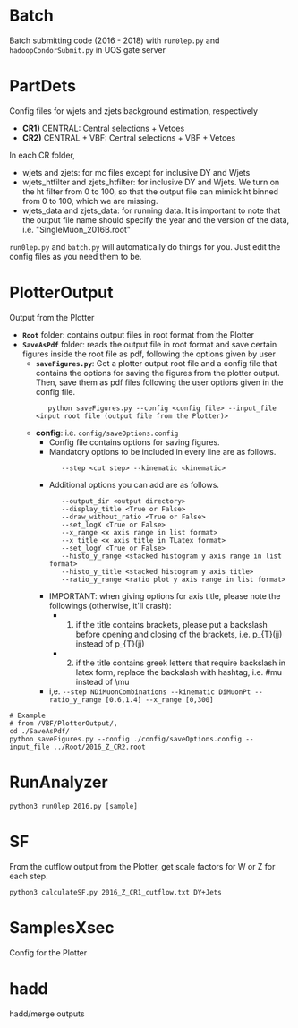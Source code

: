 # Batch
Batch submitting code (2016 - 2018) with `run0lep.py` and `hadoopCondorSubmit.py` in UOS gate server

# PartDets
Config files for wjets and zjets background estimation, respectively
- **CR1)** CENTRAL: Central selections + Vetoes
- **CR2)** CENTRAL + VBF: Central selections + VBF + Vetoes

In each CR folder,

- wjets and zjets: for mc files except for inclusive DY and Wjets
- wjets_htfilter and zjets_htfilter: for inclusive DY and Wjets. We turn on the ht filter from 0 to 100, so that the output file can mimick ht binned from 0 to 100, which we are missing.
- wjets_data and zjets_data: for running data. It is important to note that the output file name should specify the year and the version of the data, i.e. "SingleMuon_2016B.root" 

`run0lep.py` and `batch.py` will automatically do things for you. Just edit the config files as you need them to be.

# PlotterOutput
Output from the Plotter

- **`Root`** folder: contains output files in root format from the Plotter
- **`SaveAsPdf`** folder: reads the output file in root format and save certain figures inside the root file as pdf, following the options given by user
  - **`saveFigures.py`**: Get a plotter output root file and a config file that contains the options for saving the figures from the plotter output. Then, save them as pdf files following the user options given in the config file. 
      ```
         python saveFigures.py --config <config file> --input_file <input root file (output file from the Plotter)>
      ```
  - **config**: i.e. `config/saveOptions.config`
    - Config file contains options for saving figures. 
    - Mandatory options to be included in every line are as follows. 
      ```
         --step <cut step> --kinematic <kinematic>
      ```
    - Additional options you can add are as follows. 
      ```
         --output_dir <output directory>
         --display_title <True or False>
         --draw_without_ratio <True or False>
         --set_logX <True or False>
         --x_range <x axis range in list format> 
         --x_title <x axis title in TLatex format>
         --set_logY <True or False> 
         --histo_y_range <stacked histogram y axis range in list format> 
         --histo_y_title <stacked histogram y axis title>
         --ratio_y_range <ratio plot y axis range in list format>
      ```
    - IMPORTANT: when giving options for axis title, please note the followings (otherwise, it'll crash):
      - 1. if the title contains brackets, please put a backslash before opening and closing of the brackets, i.e. p_{T}\(jj\) instead of p_{T}(jj)
      - 2. if the title contains greek letters that require backslash in latex form, replace the backslash with hashtag, i.e. #mu instead of \mu
    - i,e. `--step NDiMuonCombinations --kinematic DiMuonPt --ratio_y_range [0.6,1.4] --x_range [0,300]`

```
# Example
# from /VBF/PlotterOutput/, 
cd ./SaveAsPdf/
python saveFigures.py --config ./config/saveOptions.config --input_file ../Root/2016_Z_CR2.root

```

# RunAnalyzer
`python3 run0lep_2016.py [sample]`

# SF
From the cutflow output from the Plotter, get scale factors for W or Z for each step.

`python3 calculateSF.py 2016_Z_CR1_cutflow.txt DY+Jets`

# SamplesXsec
Config for the Plotter

# hadd
hadd/merge outputs
